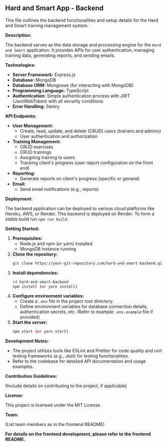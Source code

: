 ## Hard and Smart App - Backend

This file outlines the backend functionalities and setup details for the Hard and Smart training management system.

**Description:**

The backend serves as the data storage and processing engine for the `Hard and Smart` application. It provides APIs for user authentication, managing training data, generating reports, and sending emails.

**Technologies:**

- **Server Framework:** Express.js
- **Database:** MongoDB
- **Database ORM:** Mongoose (for interacting with MongoDB)
- **Programming Language:** TypeScript
- **Authentication:** Simple authentication process with JWT (JsonWebToken) with all security conditions
- **Error Handling:** Sentry

**API Endpoints:**

- **User Management:**
  - Create, read, update, and delete (CRUD) users (trainers and admins)
  - User authentication and authorization
- **Training Management:**
  - CRUD exercises
  - CRUD trainings
  - Assigning training to users
  - Tracking client's progress (user report configuration on the front end)
- **Reporting:**
  - Generate reports on client's progress (specific or general)
- **Email:**
  - Send email notifications (e.g., reports)

**Deployment:**

The backend application can be deployed to various cloud platforms like Heroku, AWS, or Render. This backend is deployed on Render. To form a stable build run `npm run build`.

**Getting Started:**

1. **Prerequisites:**
   - Node.js and npm (or yarn) installed
   - MongoDB instance running
2. **Clone the repository:**
   ```bash
   git clone https://your-git-repository.com/hard-and-smart-backend.git
   ```
3. **Install dependencies:**
   ```bash
   cd hard-and-smart-backend
   npm install (or yarn install)
   ```
4. **Configure environment variables:**
   - Create a `.env` file in the project root directory.
   - Define environment variables for database connection details, authentication secrets, etc. (Refer to example `.env.example` file if provided)
5. **Start the server:**
   ```bash
   npm start (or yarn start)
   ```

**Development Notes:**

- The project utilizes tools like ESLint and Prettier for code quality and unit testing frameworks (e.g., Jest) for testing functionalities.
- Refer to the codebase for detailed API documentation and usage examples.

**Contribution Guidelines:**

(Include details on contributing to the project, if applicable)

**License:**

This project is licensed under the MIT License.

**Team:**

(List team members as in the frontend README)

**For details on the frontend development, please refer to the frontend README.**
